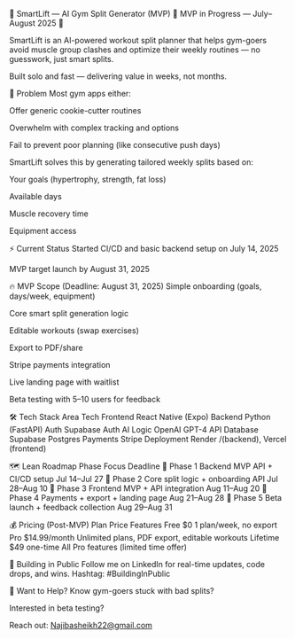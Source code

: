 💪 SmartLift — AI Gym Split Generator (MVP)
🚧 MVP in Progress — July–August 2025 🚧

SmartLift is an AI-powered workout split planner that helps gym-goers avoid muscle group clashes and optimize their weekly routines — no guesswork, just smart splits.

Built solo and fast — delivering value in weeks, not months.

🎯 Problem
Most gym apps either:

Offer generic cookie-cutter routines

Overwhelm with complex tracking and options

Fail to prevent poor planning (like consecutive push days)

SmartLift solves this by generating tailored weekly splits based on:

Your goals (hypertrophy, strength, fat loss)

Available days

Muscle recovery time

Equipment access

⚡ Current Status
Started CI/CD and basic backend setup on July 14, 2025

MVP target launch by August 31, 2025

🔥 MVP Scope (Deadline: August 31, 2025)
Simple onboarding (goals, days/week, equipment)

Core smart split generation logic

Editable workouts (swap exercises)

Export to PDF/share

Stripe payments integration

Live landing page with waitlist

Beta testing with 5–10 users for feedback

🛠 Tech Stack
Area Tech
Frontend React Native (Expo)
Backend Python (FastAPI)
Auth Supabase Auth
AI Logic OpenAI GPT-4 API
Database Supabase Postgres
Payments Stripe
Deployment Render /(backend), Vercel (frontend)

🗺️ Lean Roadmap
Phase Focus Deadline
🚀 Phase 1 Backend MVP API + CI/CD setup Jul 14–Jul 27
🚀 Phase 2 Core split logic + onboarding API Jul 28–Aug 10
🚀 Phase 3 Frontend MVP + API integration Aug 11–Aug 20
🚀 Phase 4 Payments + export + landing page Aug 21–Aug 28
🚀 Phase 5 Beta launch + feedback collection Aug 29–Aug 31

💰 Pricing (Post-MVP)
Plan Price Features
Free $0 1 plan/week, no export
Pro $14.99/month Unlimited plans, PDF export, editable workouts
Lifetime $49 one-time All Pro features (limited time offer)

📢 Building in Public
Follow me on LinkedIn for real-time updates, code drops, and wins.
Hashtag: #BuildingInPublic

🤝 Want to Help?
Know gym-goers stuck with bad splits?

Interested in beta testing?

Reach out: Najibasheikh22@gmail.com
